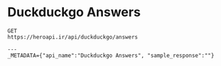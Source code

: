 # Duckduckgo Answers

```
GET
https://heroapi.ir/api/duckduckgo/answers

---
_METADATA={"api_name":"Duckduckgo Answers", "sample_response":""}
```

